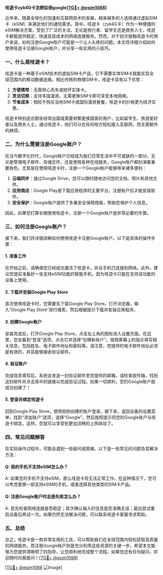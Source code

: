 **吱遊卡zyk4G卡怎麽註冊google[[TG💪+ @esim1088](https://t.me/s/esim1088)]**

近年来，随着全球化的加速和互联网技术的发展，越来越多的人选择通过虚拟SIM卡（eSIM）来满足他们的通信需求。其中，吱遊卡（zyk4G卡）作为一种便捷的eSIM解决方案，受到了广泛的关注。无论是旅行者、留学生还是商务人士，吱遊卡都能提供稳定、快速且低成本的网络连接服务。然而，对于初次接触吱遊卡的用户来说，如何注册Google账户可能是一个让人头疼的问题。本文将详细介绍如何使用吱遊卡注册Google账户，并分享一些实用的小技巧。

### 一、什么是吱遊卡？

吱遊卡是一种基于eSIM技术的虚拟SIM卡产品，它不需要实体SIM卡就能实现全球范围内的移动数据连接。相比传统的物理SIM卡，吱遊卡具有以下优势：

1. **方便携带**：无需担心丢失或损坏实体卡。
2. **灵活切换**：支持多国漫游，无需更换SIM卡即可享受本地网络。
3. **节省成本**：相较于购买当地SIM卡或国际漫游套餐，吱遊卡的价格更为经济实惠。

吱遊卡特别适合那些经常出国或需要频繁更换国家的用户，比如留学生、旅游爱好者以及商务人士。通过吱遊卡，他们可以在任何地方轻松接入互联网，而无需额外的麻烦。

### 二、为什么需要注册Google账户？

在当今数字化时代，Google账户已经成为我们日常生活中不可或缺的一部分。无论是管理电子邮件、存储文件，还是使用各种在线服务，Google账户都扮演着重要角色。尤其是在使用吱遊卡时，注册一个Google账户能够带来诸多便利：

1. **云端同步**：通过Google Drive，您可以随时随地访问您的文档、照片和其他文件。
2. **应用商店**：Google Play是下载应用程序的主要平台，注册账户后才能安装软件。
3. **安全保护**：Google账户提供了多重安全保障措施，帮助您保护个人信息。

因此，如果您打算长期使用吱遊卡，注册一个Google账户是非常必要的步骤。

### 三、如何注册Google账户？

接下来，我们将详细讲解如何使用吱遊卡注册Google账户。以下是具体的操作步骤：

#### 1. 准备工作

在开始之前，请确保您已经成功激活了吱遊卡，并且手机已连接到网络。此外，建议您提前准备好一张支持eSIM功能的智能手机，因为吱遊卡只能在支持该功能的设备上使用。

#### 2. 下载并安装Google Play Store

首次使用吱遊卡时，您需要先下载Google Play Store。打开浏览器，输入“Google Play Store”进行搜索，然后根据提示下载并安装应用程序。

#### 3. 创建Google账户

安装完成后，打开Google Play Store，点击右上角的图标进入设置页面。在这里，您会看到“登录”选项，点击它并选择“创建新账户”。按照屏幕上的指示填写相关信息，包括姓名、电子邮件地址和密码等。请注意，您提供的电子邮件地址必须是有效的，并且能够接收验证邮件。

#### 4. 验证账户

完成信息填写后，系统会发送一封验证邮件至您提供的邮箱。请检查收件箱，找到这封邮件并点击其中的链接以完成验证过程。如果一切顺利，您的Google账户就成功创建了！

#### 5. 登录并绑定吱遊卡

回到Google Play Store，使用刚刚创建的账户登录。接下来，返回设备的设置菜单，找到“添加账户”选项，选择“Google”，然后按照提示将您的Google账户与吱遊卡绑定。这样，您就可以享受到更加流畅的上网体验了。

### 四、常见问题解答

在实际操作过程中，可能会遇到一些疑问或困难。以下是一些常见的问题及其解决方法：

#### Q: 我的手机不支持eSIM怎么办？
A: 如果您的手机不支持eSIM，那么吱遊卡将无法正常工作。在这种情况下，您可以考虑更换一部支持eSIM的手机，或者选择其他类型的SIM卡产品。

#### Q: 注册Google账户时总是失败怎么办？
A: 首先检查网络连接是否稳定；其次确认输入的信息是否准确无误；最后尝试重启设备后再试一次。如果仍然无法解决问题，可以联系吱遊卡客服寻求帮助。

### 五、总结

总之，吱遊卡是一款非常实用的工具，可以帮助我们在全球范围内轻松获取高质量的网络服务。而注册Google账户则是充分利用这些资源的关键一步。希望本文能够为您提供清晰明了的指导，让您顺利地完成整个流程。如果您还有任何疑问，欢迎随时向我提问！[[TG💪+ @esim1088](https://t.me/s/esim1088)]

[[TG💪+ @esim1088](https://t.me/s/esim1088) ![Image](https://i.postimg.cc/4NQfJmqS/Snipaste-2025-05-13-00-14-12.png)]